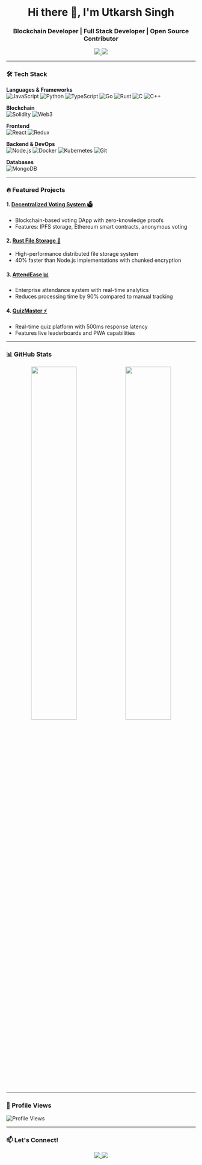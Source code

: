 <h1 align="center">Hi there 👋, I'm Utkarsh Singh</h1>
<h3 align="center">Blockchain Developer | Full Stack Developer | Open Source Contributor</h3>

<p align="center">
  <a href="https://www.linkedin.com/in/utkarsh-singh1729/">
    <img src="https://img.shields.io/badge/LinkedIn-0077B5?style=for-the-badge&logo=linkedin&logoColor=white">
  </a>
  <a href="mailto:businessutkarsh22@gmail.com">
    <img src="https://img.shields.io/badge/Gmail-D14836?style=for-the-badge&logo=gmail&logoColor=white">
  </a>
</p>

---

### 🛠 Tech Stack

**Languages & Frameworks**  
![JavaScript](https://img.shields.io/badge/JavaScript-F7DF1E?style=for-the-badge&logo=javascript&logoColor=black)
![Python](https://img.shields.io/badge/Python-3776AB?style=for-the-badge&logo=python&logoColor=white)
![TypeScript](https://img.shields.io/badge/TypeScript-3178C6?style=for-the-badge&logo=typescript&logoColor=white)
![Go](https://img.shields.io/badge/Go-00ADD8?style=for-the-badge&logo=go&logoColor=white)
![Rust](https://img.shields.io/badge/Rust-000000?style=for-the-badge&logo=rust&logoColor=white)
![C](https://img.shields.io/badge/C-A8B9CC?style=for-the-badge&logo=c&logoColor=black)
![C++](https://img.shields.io/badge/C%2B%2B-00599C?style=for-the-badge&logo=c%2B%2B&logoColor=white)

**Blockchain**  
![Solidity](https://img.shields.io/badge/Solidity-363636?style=for-the-badge&logo=solidity&logoColor=white)
![Web3](https://img.shields.io/badge/Web3.js-F16822?style=for-the-badge&logo=web3.js&logoColor=white)

**Frontend**  
![React](https://img.shields.io/badge/React-20232A?style=for-the-badge&logo=react&logoColor=61DAFB)
![Redux](https://img.shields.io/badge/Redux-764ABC?style=for-the-badge&logo=redux&logoColor=white)

**Backend & DevOps**  
![Node.js](https://img.shields.io/badge/Node.js-339933?style=for-the-badge&logo=node.js&logoColor=white)
![Docker](https://img.shields.io/badge/Docker-2496ED?style=for-the-badge&logo=docker&logoColor=white)
![Kubernetes](https://img.shields.io/badge/Kubernetes-326CE5?style=for-the-badge&logo=kubernetes&logoColor=white)
![Git](https://img.shields.io/badge/Git-F05032?style=for-the-badge&logo=git&logoColor=white)

**Databases**  
![MongoDB](https://img.shields.io/badge/MongoDB-47A248?style=for-the-badge&logo=mongodb&logoColor=white)

---

### 🔥 Featured Projects

#### 1. [Decentralized Voting System 🗳️](https://github.com/utkarsh-singh-1729/Decentralized-Voting-Systems)
- Blockchain-based voting DApp with zero-knowledge proofs
- Features: IPFS storage, Ethereum smart contracts, anonymous voting

#### 2. [Rust File Storage 🦀](https://github.com/utkarsh-singh-1729/Rust-Based-File-Storage-Tool)
- High-performance distributed file storage system
- 40% faster than Node.js implementations with chunked encryption

#### 3. [AttendEase 📊](https://github.com/utkarsh-singh-1729/AttendEase)
- Enterprise attendance system with real-time analytics
- Reduces processing time by 90% compared to manual tracking

#### 4. [QuizMaster ⚡](https://github.com/utkarsh-singh-1729/Quiz-Application-)
- Real-time quiz platform with 500ms response latency
- Features live leaderboards and PWA capabilities

---

### 📊 GitHub Stats

<div align="center">
  <img width="49%" src="https://github-readme-stats.vercel.app/api?username=utkarsh-singh-1729&show_icons=true&theme=radical">
  <img width="49%" src="https://github-readme-stats.vercel.app/api/top-langs/?username=utkarsh-singh-1729&layout=compact&theme=radical">
</div>

---

### 👀 Profile Views
![Profile Views](https://hits.sh/github.com/utkarsh-singh-1729.svg?style=flat&label=Visitors&color=blue&labelColor=black)

---

### 📫 Let's Connect!
<p align="center">
  <a href="https://www.linkedin.com/in/utkarsh-singh1729/">
    <img src="https://img.shields.io/badge/LinkedIn-0077B5?style=for-the-badge&logo=linkedin&logoColor=white">
  </a>
  <a href="mailto:businessutkarsh22@gmail.com">
    <img src="https://img.shields.io/badge/Gmail-D14836?style=for-the-badge&logo=gmail&logoColor=white">
  </a>
</p>
